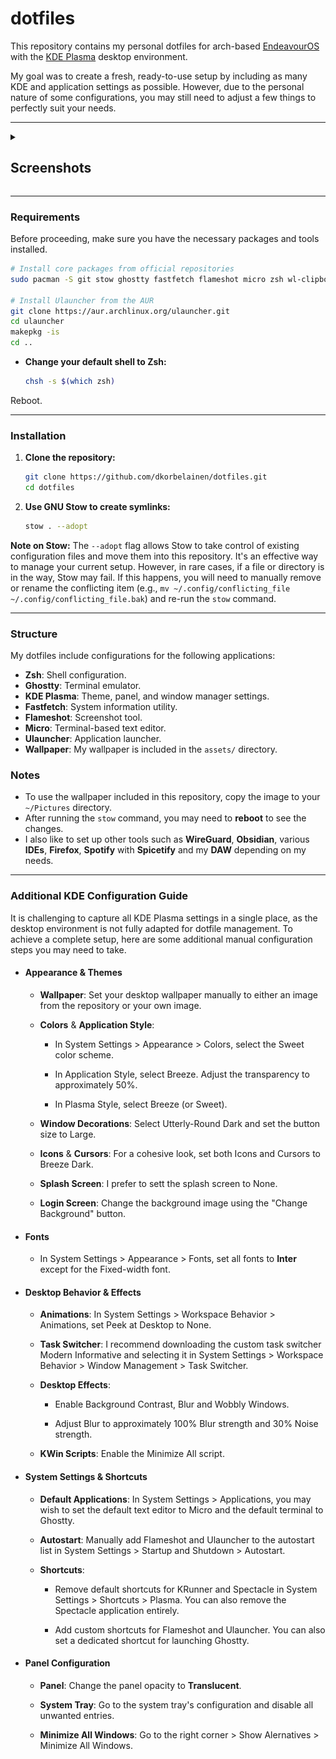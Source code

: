 # dotfiles

This repository contains my personal dotfiles for arch-based [EndeavourOS](https://endeavouros.com/) with the [KDE Plasma](https://kde.org/plasma-desktop) desktop environment.

My goal was to create a fresh, ready-to-use setup by including as many KDE and application settings as possible. However, due to the personal nature of some configurations, you may still need to adjust a few things to perfectly suit your needs.

-----

<details>
  <summary><h2>Screenshots</h2></summary>

  <p>Here are some screenshots showcasing my current desktop configuration.</p>

  <div align="center">
    <img src="screenshots/desktop.png" alt="Desktop Overview" width="800">
    <br>
    <em>A clean and minimal desktop setup.</em>
  </div>
  <br>

  <div align="center">
    <img src="screenshots/desktop_term.png" alt="Desktop with Ghostty and Fastfetch" width="800">
    <br>
    <em>Terminal running Fastfetch, showcasing the color scheme and fonts.</em>
  </div>
  <br>

  <div align="center">
    <img src="screenshots/ulauncher.png" alt="Ulauncher in action" width="800">
    <br>
    <em>The Ulauncher application launcher.</em>
  </div>
  <br>

  <div align="center">
    <img src="screenshots/editor_term.png" alt="Micro Text Editor" width="800">
    <br>
    <em>The Micro text editor.</em>
  </div>

</details>

-----

### Requirements

Before proceeding, make sure you have the necessary packages and tools installed.

```sh
# Install core packages from official repositories
sudo pacman -S git stow ghostty fastfetch flameshot micro zsh wl-clipboard inter-font

# Install Ulauncher from the AUR
git clone https://aur.archlinux.org/ulauncher.git
cd ulauncher
makepkg -is
cd ..
```

  * **Change your default shell to Zsh:**
    ```sh
    chsh -s $(which zsh)
    ```

Reboot.

-----

### Installation

1.  **Clone the repository:**

    ```sh
    git clone https://github.com/dkorbelainen/dotfiles.git
    cd dotfiles
    ```

2.  **Use GNU Stow to create symlinks:**

    ```sh
    stow . --adopt
    ```

**Note on Stow:** The `--adopt` flag allows Stow to take control of existing configuration files and move them into this repository. It's an effective way to manage your current setup. However, in rare cases, if a file or directory is in the way, Stow may fail. If this happens, you will need to manually remove or rename the conflicting item (e.g., `mv ~/.config/conflicting_file ~/.config/conflicting_file.bak`) and re-run the `stow` command.

-----

### Structure

My dotfiles include configurations for the following applications:

  * **Zsh**: Shell configuration.
  * **Ghostty**: Terminal emulator.
  * **KDE Plasma**: Theme, panel, and window manager settings.
  * **Fastfetch**: System information utility.
  * **Flameshot**: Screenshot tool.
  * **Micro**: Terminal-based text editor.
  * **Ulauncher**: Application launcher.
  * **Wallpaper**: My wallpaper is included in the `assets/` directory.

### Notes

  * To use the wallpaper included in this repository, copy the image to your `~/Pictures` directory.
  * After running the `stow` command, you may need to **reboot** to see the changes.
  * I also like to set up other tools such as **WireGuard**, **Obsidian**, various **IDEs**, **Firefox**, **Spotify** with **Spicetify** and my **DAW** depending on my needs.

-----

### Additional KDE Configuration Guide

It is challenging to capture all KDE Plasma settings in a single place, as the desktop environment is not fully adapted for dotfile management. To achieve a complete setup, here are some additional manual configuration steps you may need to take.

- #### Appearance & Themes

    * **Wallpaper**: Set your desktop wallpaper manually to either an image from the repository or your own image.

    * **Colors** & **Application Style**:

        * In System Settings > Appearance > Colors, select the Sweet color scheme.

        * In Application Style, select Breeze. Adjust the transparency to approximately 50%.

        * In Plasma Style, select Breeze (or Sweet).

    * **Window Decorations**: Select Utterly-Round Dark and set the button size to Large.

    * **Icons** & **Cursors**: For a cohesive look, set both Icons and Cursors to Breeze Dark.

    * **Splash Screen**: I prefer to sett the splash screen to None.

    * **Login Screen**: Change the background image using the "Change Background" button.

- #### Fonts

    * In System Settings > Appearance > Fonts, set all fonts to **Inter** except for the Fixed-width font.

- #### Desktop Behavior & Effects

    * **Animations**: In System Settings > Workspace Behavior > Animations, set Peek at Desktop to None.

    * **Task Switcher**: I recommend downloading the custom task switcher Modern Informative and selecting it in System Settings > Workspace Behavior > Window Management > Task Switcher.

    * **Desktop Effects**:

        * Enable Background Contrast, Blur and Wobbly Windows.

        * Adjust Blur to approximately 100% Blur strength and 30% Noise strength.

    * **KWin Scripts**: Enable the Minimize All script.

- #### System Settings & Shortcuts

    * **Default Applications**: In System Settings > Applications, you may wish to set the default text editor to Micro and the default terminal to Ghostty.

    * **Autostart**: Manually add Flameshot and Ulauncher to the autostart list in System Settings > Startup and Shutdown > Autostart.

    * **Shortcuts**:

        * Remove default shortcuts for KRunner and Spectacle in System Settings > Shortcuts > Plasma. You can also remove the Spectacle application entirely.

        * Add custom shortcuts for Flameshot and Ulauncher. You can also set a dedicated shortcut for launching Ghostty.

- #### Panel Configuration

    * **Panel**: Change the panel opacity to **Translucent**.

    * **System Tray**: Go to the system tray's configuration and disable all unwanted entries.
      
    * **Minimize All Windows**: Go to the right corner > Show Alernatives > Minimize All Windows.
